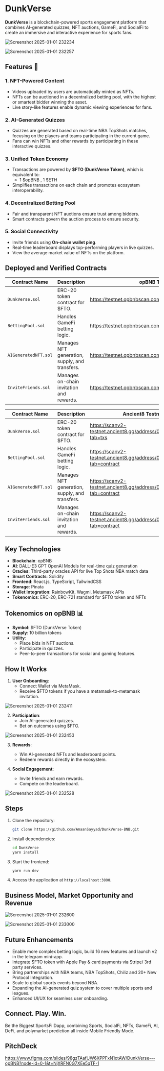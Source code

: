 # DunkVerse

**DunkVerse** is a blockchain-powered sports engagement platform that combines AI-generated quizzes, NFT auctions, GameFi, and SocialFi to create an immersive and interactive experience for sports fans.

![Screenshot 2025-01-01 232234](https://github.com/user-attachments/assets/0ba29509-c9e9-400d-8152-047278da6b00)

![Screenshot 2025-01-01 232257](https://github.com/user-attachments/assets/034235a5-5c39-4563-88b3-92bd31187393)

## Features 🚀

### 1. **NFT-Powered Content**
- Videos uploaded by users are automatically minted as NFTs.
- NFTs can be auctioned in a decentralized betting pool, with the highest or smartest bidder winning the asset.
- Live story-like features enable dynamic viewing experiences for fans.

### 2. **AI-Generated Quizzes**
- Quizzes are generated based on real-time NBA TopShots matches, focusing on the players and teams participating in the current game.
- Fans can win NFTs and other rewards by participating in these interactive quizzes.

### 3. **Unified Token Economy**
- Transactions are powered by **$FTO (DunkVerse Token)**, which is equivalent to:
  - 1 $opBNB , 1 $ETH
- Simplifies transactions on each chain and promotes ecosystem interoperability.

### 4. **Decentralized Betting Pool**
- Fair and transparent NFT auctions ensure trust among bidders.
- Smart contracts govern the auction process to ensure security.

### 5. **Social Connectivity**
- Invite friends using **On-chain wallet ping**.
- Real-time leaderboard displays top-performing players in live quizzes.
- View the average market value of NFTs on the platform.

## Deployed and Verified Contracts

| Contract Name        | Description                                   | opBNB Testnet Deployed and Verified Contract Links                               |
|----------------------|-----------------------------------------------|----------------------------------------------------------------------------------|
| `DunkVerse.sol`      | ERC-20 token contract for $FTO.               | https://testnet.opbnbscan.com/address/0x74F50199618ab213CdBA4b07dd7dd6614DC004B3 |
| `BettingPool.sol`    | Handles GameFi betting logic.                 | https://testnet.opbnbscan.com/address/0xEb2bcb5A262904157B33895C86f7E58e445a1B3F |
| `AIGeneratedNFT.sol` | Manages NFT generation, supply, and transfers.| https://testnet.opbnbscan.com/address/0xb98f9e73748Ac0B5275141E878faB653b4A0cAc8 |
| `InviteFriends.sol`  | Manages on-chain invitation and rewards.      | https://testnet.opbnbscan.com/address/0x4d086aa65A7eA9eB094aEe92E55b9C80052fE6C2 |

| Contract Name        | Description                                   | Ancient8 Testnet Deployed and Verified Contract Links                                              |
|----------------------|-----------------------------------------------|----------------------------------------------------------------------------------------------------|
| `DunkVerse.sol`      | ERC-20 token contract for $FTO.               | https://scanv2-testnet.ancient8.gg/address/0xb8171c4E2002Deea048477D8B337ff27F9a36687?tab=txs      |
| `BettingPool.sol`    | Handles GameFi betting logic.                 | https://scanv2-testnet.ancient8.gg/address/0xac13628e37628E8e8d9238F1564841cf220742a3?tab=contract |
| `AIGeneratedNFT.sol` | Manages NFT generation, supply, and transfers.| https://scanv2-testnet.ancient8.gg/address/0x164D1bBaD8De402b80f65fCa468CacF294865ca7?tab=contract |
| `InviteFriends.sol`  | Manages on-chain invitation and rewards.      | https://scanv2-testnet.ancient8.gg/address/0x380Fdcfc444Eff5D48f3d5D7C08Fa19bE94867f2?tab=contract |

## Key Technologies

- **Blockchain**: opBNB
- **AI**: DALL-E3 GPT OpenAI Models for real-time quiz generation
- **Oracles**: Third-party oracles API for live Top Shots NBA match data
- **Smart Contracts**: Solidity
- **Frontend**: React.js, TypeScript, TailwindCSS
- **Storage**: Pinata
- **Wallet Integration**: RainbowKit, Wagmi, Metamask APIs
- **Tokenomics**: ERC-20, ERC-721 standard for $FTO token and NFTs

## Tokenomics on opBNB 📊

- **Symbol**: $FTO (DunkVerse Token)
- **Supply**: 10 billion tokens
- **Utility**:
  - Place bids in NFT auctions.
  - Participate in quizzes.
  - Peer-to-peer transactions for social and gaming features.

## How It Works

1. **User Onboarding**:
   - Connect Wallet via MetaMask.
   - Receive $FTO tokens if you have a metamask-to-metamask invitation.

![Screenshot 2025-01-01 232411](https://github.com/user-attachments/assets/67c0dcd8-6502-4123-8cce-eba32613e35e)

2. **Participation**:
   - Join AI-generated quizzes.
   - Bet on outcomes using $FTO.

![Screenshot 2025-01-01 232453](https://github.com/user-attachments/assets/8a8d0b96-edda-43de-9bab-e8b51af2da90)

3. **Rewards**:
   - Win AI-generated NFTs and leaderboard points.
   - Redeem rewards directly in the ecosystem.

4. **Social Engagement**:
   - Invite friends and earn rewards.
   - Compete on the leaderboard.

![Screenshot 2025-01-01 232528](https://github.com/user-attachments/assets/074c29ed-9ac1-4f81-86af-6f7d57302403)

## Steps

1. Clone the repository:
   ```bash
   git clone https://github.com/AmaanSayyad/DunkVerse-BNB.git
   ```
2. Install dependencies:
   ```bash
   cd DunkVerse
   yarn install
   ```
3. Start the frontend:
   ```bash
   yarn run dev
   ```
4. Access the application at `http://localhost:3000`.

## **Business Model, Market Opportunity and Revenue**

![Screenshot 2025-01-01 232600](https://github.com/user-attachments/assets/7999c4ae-d457-44e8-a6fa-773e2cc4f789)

![Screenshot 2025-01-01 233000](https://github.com/user-attachments/assets/0d2b8a73-e37c-44f9-8ec6-04e70cca5df6)

## **Future Enhancements**
- Enable more complex betting logic, build 16 new features and launch v2 in the telegram mini-app.
- Integrate $FTO token with Apple Pay & card payments via Stripe/ 3rd party services.
- Bring partnerships with NBA teams, NBA TopShots, Chiliz and 20+ New Protocol Integration.
- Scale to global sports events beyond NBA.
- Expanding the AI-generated quiz system to cover multiple sports and leagues.
- Enhanced UI/UX for seamless user onboarding.

## Connect. Play. Win.

Be the Biggest SportsFi Dapp, combining Sports, SocialFi, NFTs, GameFi, AI, DeFi, and polymarket prediction all inside Mobile Friendly Mode.

## PitchDeck

https://www.figma.com/slides/98gzTAafUW6XPPFxN1otAW/DunkVerse---opBNB?node-id=0-1&t=NjXRFN0G7XEe5qTF-1
